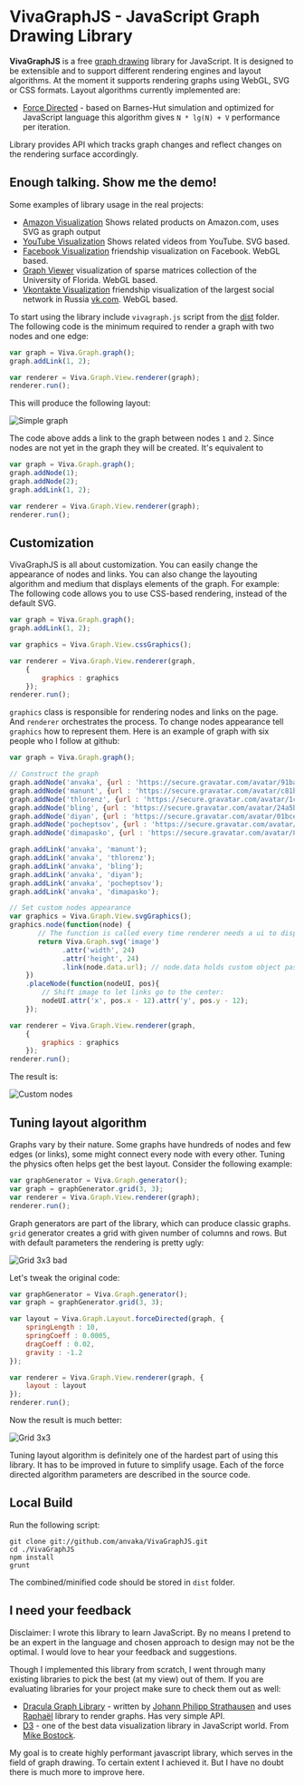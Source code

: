 VivaGraphJS - JavaScript Graph Drawing Library
==================================================
**VivaGraphJS** is a free [graph drawing](http://en.wikipedia.org/wiki/Graph_drawing) library for JavaScript.
It is designed to be extensible and to support different rendering engines and layout algorithms. At the moment
it supports rendering graphs using WebGL, SVG or CSS formats. Layout algorithms currently implemented are:

* [Force Directed](http://en.wikipedia.org/wiki/Force-based_algorithms_\(graph_drawing\)) - based on Barnes-Hut
simulation and optimized for JavaScript language this algorithm gives `N * lg(N) + V` performance per iteration. 

Library provides API which tracks graph changes and reflect changes on the rendering surface
accordingly.


Enough talking. Show me the demo!
----------------------------------------------------
Some examples of library usage in the real projects:

* [Amazon Visualization](http://www.yasiv.com/amazon#/Search?q=graph%20drawing&category=Books&lang=US) Shows related products on Amazon.com, uses SVG as graph output
* [YouTube Visualization](http://www.yasiv.com/youtube#/Search?q=write%20in%20c) Shows related videos from YouTube. SVG based.
* [Facebook Visualization](http://www.yasiv.com/facebook) friendship visualization on Facebook. WebGL based.
* [Graph Viewer](http://www.yasiv.com/graphs#Bai/rw496) visualization of sparse matrices collection of the University of Florida. WebGL based.
* [Vkontakte Visualization](http://www.yasiv.com/vk) friendship visualization of the largest social network in Russia [vk.com](vk.com). WebGL based.

To start using the library include `vivagraph.js` script from the [dist](https://github.com/anvaka/VivaGraphJS/tree/master/dist) folder. The following code is the minimum required to render a graph with two nodes and one edge:

```javascript
var graph = Viva.Graph.graph();
graph.addLink(1, 2);

var renderer = Viva.Graph.View.renderer(graph);
renderer.run();
```

This will produce the following layout:

![Simple graph](https://github.com/anvaka/VivaGraphJS/raw/master/packages/Images/mingraph.png)

The code above adds a link to the graph between nodes `1` and `2`. Since nodes are not yet in the graph
they will be created. It's equivalent to 

```javascript
var graph = Viva.Graph.graph();
graph.addNode(1);
graph.addNode(2);
graph.addLink(1, 2);

var renderer = Viva.Graph.View.renderer(graph);
renderer.run();
```


Customization
----------------------------------------------------
VivaGraphJS is all about customization. You can easily change the appearance of nodes and links. You can also change the layouting algorithm and medium that displays elements of the graph. For example: The following code allows you to use CSS-based rendering, instead of the default SVG.

```javascript
var graph = Viva.Graph.graph();
graph.addLink(1, 2);

var graphics = Viva.Graph.View.cssGraphics();

var renderer = Viva.Graph.View.renderer(graph, 
    {
        graphics : graphics
    });
renderer.run();
```

`graphics` class is responsible for rendering nodes and links on the page. And `renderer` orchestrates the process. To change nodes appearance tell `graphics` how to represent them. Here is an example of graph with six people who I follow at github:

```javascript
var graph = Viva.Graph.graph();

// Construct the graph
graph.addNode('anvaka', {url : 'https://secure.gravatar.com/avatar/91bad8ceeec43ae303790f8fe238164b'});
graph.addNode('manunt', {url : 'https://secure.gravatar.com/avatar/c81bfc2cf23958504617dd4fada3afa8'});
graph.addNode('thlorenz', {url : 'https://secure.gravatar.com/avatar/1c9054d6242bffd5fd25ec652a2b79cc'});
graph.addNode('bling', {url : 'https://secure.gravatar.com/avatar/24a5b6e62e9a486743a71e0a0a4f71af'});
graph.addNode('diyan', {url : 'https://secure.gravatar.com/avatar/01bce7702975191fdc402565bd1045a8?'});
graph.addNode('pocheptsov', {url : 'https://secure.gravatar.com/avatar/13da974fc9716b42f5d62e3c8056c718'});
graph.addNode('dimapasko', {url : 'https://secure.gravatar.com/avatar/8e587a4232502a9f1ca14e2810e3c3dd'});

graph.addLink('anvaka', 'manunt');
graph.addLink('anvaka', 'thlorenz');
graph.addLink('anvaka', 'bling');
graph.addLink('anvaka', 'diyan');
graph.addLink('anvaka', 'pocheptsov');
graph.addLink('anvaka', 'dimapasko');

// Set custom nodes appearance
var graphics = Viva.Graph.View.svgGraphics();
graphics.node(function(node) {
       // The function is called every time renderer needs a ui to display node
       return Viva.Graph.svg('image')
             .attr('width', 24)
             .attr('height', 24)
             .link(node.data.url); // node.data holds custom object passed to graph.addNode();
    })
    .placeNode(function(nodeUI, pos){
        // Shift image to let links go to the center:
        nodeUI.attr('x', pos.x - 12).attr('y', pos.y - 12);
    });

var renderer = Viva.Graph.View.renderer(graph, 
    {
        graphics : graphics
    });
renderer.run();
```

The result is:

![Custom nodes](https://github.com/anvaka/VivaGraphJS/raw/master/packages/Images/customNode.png)


Tuning layout algorithm
----------------------------------------------------
Graphs vary by their nature. Some graphs have hundreds of nodes and few edges (or links), some might connect every node with every other. Tuning the physics often helps get the best layout.
Consider the following example:

```javascript
var graphGenerator = Viva.Graph.generator();
var graph = graphGenerator.grid(3, 3);
var renderer = Viva.Graph.View.renderer(graph);
renderer.run();
```

Graph generators are part of the library, which can produce classic graphs. `grid` generator creates a grid with given number of columns and rows. But with default parameters the rendering is pretty ugly:

![Grid 3x3 bad](https://github.com/anvaka/VivaGraphJS/raw/master/packages/Images/gridBad.png)

Let's tweak the original code:

```javascript
var graphGenerator = Viva.Graph.generator();
var graph = graphGenerator.grid(3, 3);

var layout = Viva.Graph.Layout.forceDirected(graph, {
    springLength : 10,
    springCoeff : 0.0005,
    dragCoeff : 0.02,
    gravity : -1.2
});

var renderer = Viva.Graph.View.renderer(graph, {
    layout : layout
});
renderer.run();
```

Now the result is much better:

![Grid 3x3](https://github.com/anvaka/VivaGraphJS/raw/master/packages/Images/gridGood.png)

Tuning layout algorithm is definitely one of the hardest part of using this library. It has to be improved in future to simplify usage. Each of the force directed algorithm parameters are described in the source code.


Local Build
-----------
Run the following script:
```
git clone git://github.com/anvaka/VivaGraphJS.git
cd ./VivaGraphJS
npm install
grunt
```
The combined/minified code should be stored in ```dist``` folder.


I need your feedback
----------------------------------------------------
Disclaimer: I wrote this library to learn JavaScript. By no means I pretend to be an expert in the language and chosen approach to design may not be the optimal. I would love to hear your feedback and suggestions. 

Though I implemented this library from scratch, I went through many existing libraries to pick the best (at my view) out of them. If you are evaluating libraries for your project make sure to check them out as well:

* [Dracula Graph Library](https://github.com/strathausen/dracula) - written by [Johann Philipp Strathausen](https://github.com/strathausen) and uses [Raphaël](http://raphaeljs.com/) library to render graphs. Has very simple API.
* [D3](http://mbostock.github.com/d3/ex/force.html) - one of the best data visualization library in JavaScript world. From [Mike Bostock](https://github.com/mbostock).

My goal is to create highly performant javascript library, which serves in the field of graph drawing. To certain extent I achieved it. But I have no doubt there is much more to improve here.